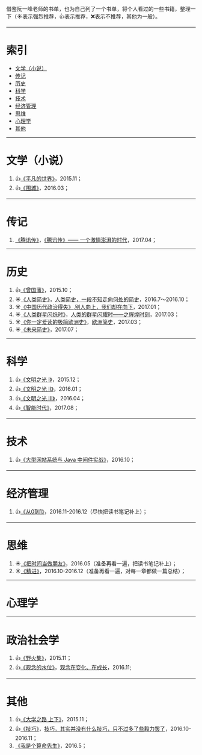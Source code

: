 借鉴阮一峰老师的书单，也为自己列了一个书单，将个人看过的一些书籍，整理一下（:sunny:表示强烈推荐，:+1:表示推荐，:x:表示不推荐，其他为一般）。

-----------

# 索引
- [文学（小说）](https://github.com/wangzzu/awesome/blob/master/book-list.md#文学小说)
- [传记](https://github.com/wangzzu/awesome/blob/master/book-list.md#传记)
- [历史](https://github.com/wangzzu/awesome/blob/master/book-list.md#历史)
- [科学](https://github.com/wangzzu/awesome/blob/master/book-list.md#科学)
- [技术](https://github.com/wangzzu/awesome/blob/master/book-list.md#技术)
- [经济管理](https://github.com/wangzzu/awesome/blob/master/book-list.md#经济管理)
- [思维](https://github.com/wangzzu/awesome/blob/master/book-list.md#思维)
- [心理学](https://github.com/wangzzu/awesome/blob/master/book-list.md#心理学) 
- [其他](https://github.com/wangzzu/awesome/blob/master/book-list.md#其他)

------------
# 文学（小说）

1. :+1:[《平凡的世界》](https://book.douban.com/subject/10517238/)，2015.11；
2. :+1:[《围城》](https://book.douban.com/subject/1069848/)，2016.03；

------------
# 传记

1. [《腾讯传》](https://book.douban.com/subject/26929955/)，[《腾讯传》—— 一个激情澎湃的时代](http://www.jianshu.com/p/b888fbdf3915)，2017.04；

------------
# 历史

1. :+1:[《曾国藩》](https://book.douban.com/subject/5944601/)，2015.10；
2. :sunny:[《人类简史》](https://book.douban.com/subject/25985021/)，[人类简史，一段不知走向何处的简史](http://wangzzu.github.io/2016/10/23/brief-history-of-humankind/)，2016.7～2016.10；
3. :sunny:[《中国历代政治得失》](https://book.douban.com/subject/11229072/),[别人向上，我们却在向下](http://wangzzu.github.io/2017/01/08/book/)，2017.01；
4. :sunny:[《人类群星闪烁时》](https://book.douban.com/subject/3757732/)，[人类的群星闪耀时——之辉煌时刻](http://www.jianshu.com/p/50a7553f5cf0)，2017.03；
5. :sunny:[《你一定爱读的极简欧洲史》](https://book.douban.com/subject/5366248/)，[欧洲简史](http://www.jianshu.com/p/9b3a272ddd62)，2017.03；
6. :sunny:[《未来简史》](https://book.douban.com/subject/26945094/)，2017.07；

----------
# 科学

1. :+1:[《文明之光 Ⅰ》](https://book.douban.com/subject/25902942/)，2015.12；
2. :+1:[《文明之光 Ⅱ》](https://book.douban.com/subject/25902222/)，2016.01；
3. :+1:[《文明之光 Ⅲ》](https://book.douban.com/subject/26275177/)，2016.04；
4. :+1:[《智能时代》](https://book.douban.com/subject/26838557/)，2017.08；


-----------
# 技术

1. :+1:[《大型网站系统与 Java 中间件实战》](https://book.douban.com/subject/25867042/)，2016.10；

---------
# 经济管理

1. :+1:[《从0到1》](https://book.douban.com/subject/26297606/)，2016.11-2016.12（尽快把读书笔记补上）；

----------
# 思维

1. :sunny:[《把时间当做朋友》](https://book.douban.com/subject/25749845/)，2016.05（准备再看一遍，把读书笔记补上）；
2. :sunny:[《精进》](https://book.douban.com/subject/26761696/)，2016.10-2016.12（准备再看一遍，对每一章都做一篇总结）；

---------------

# 心理学

-----------------

# 政治社会学

1. :+1:[《野火集》](https://book.douban.com/subject/1426971/)，2015.11；
2. :+1:[《观念的水位》](https://book.douban.com/subject/20463108/)，[观念在变化、在成长](http://wangzzu.github.io/2016/11/25/book/)，2016.11;

---------------
# 其他

1. :+1:[《大学之路 上下》](https://book.douban.com/subject/26584286/)，2015.11；
2. :+1:[《技巧》](https://book.douban.com/subject/26874593/)，[技巧，其实并没有什么技巧，只不过多了些毅力罢了](http://wangzzu.github.io/2016/11/29/book/)，2016.10-2016.11；
3. [《我是个算命先生》](https://book.douban.com/subject/10506822/)，2016.5； 
